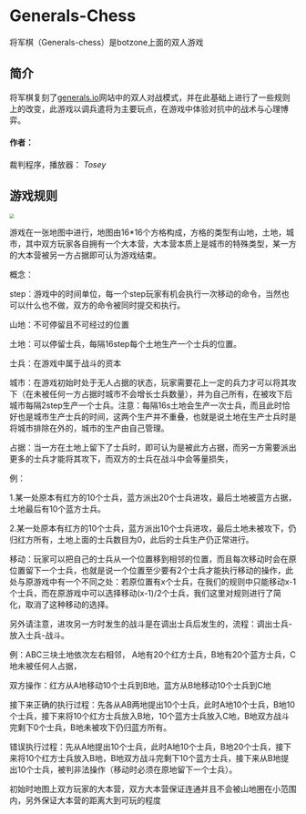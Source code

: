 # Generals-Chess 

将军棋（Generals-chess）是botzone上面的双人游戏

## 简介

将军棋复刻了[generals.io](https://generals.io)网站中的双人对战模式，并在此基础上进行了一些规则上的改变，此游戏以调兵遣将为主要玩点，在游戏中体验对抗中的战术与心理博弈。



#### 作者：

裁判程序，播放器： *Tosey*



## 游戏规则

<img src="https://dev.generals.io/replay.gif" style="zoom:50%;" />

游戏在一张地图中进行，地图由16*16个方格构成，方格的类型有山地，土地，城市，其中双方玩家各自拥有一个大本营，大本营本质上是城市的特殊类型，某一方的大本营被另一方占据即可认为游戏结束。

概念：

step：游戏中的时间单位，每一个step玩家有机会执行一次移动的命令，当然也可以什么也不做，双方的命令被同时提交和执行。

山地：不可停留且不可经过的位置

土地：可以停留士兵，每隔16step每个土地生产一个士兵的位置。

士兵：在游戏中属于战斗的资本

城市：在游戏初始时处于无人占据的状态，玩家需要花上一定的兵力才可以将其攻下（在未被任何一方占据时城市不会增长士兵数量），并为自己所有，在被攻下后城市每隔2step生产一个士兵。注意：每隔16s土地会生产一次士兵，而且此时恰好也是城市生产士兵的时间，这两个生产并不重叠，也就是说土地在生产士兵时是将城市排除在外的，城市的生产由自己管理。

占据：当一方在土地上留下了士兵时，即可认为是被此方占据，而另一方需要派出更多的士兵才能将其攻下，而双方的士兵在战斗中会等量损失，

例：

1.某一处原本有红方的10个士兵，蓝方派出20个士兵进攻，最后土地被蓝方占据，土地最后有10个蓝方士兵。

2.某一处原本有红方的10个士兵，蓝方派出10个士兵进攻，最后土地未被攻下，仍归红方所有，土地上面的士兵数目为0，此后的士兵生产仍正常进行。

移动：玩家可以把自己的士兵从一个位置移到相邻的位置，而且每次移动时会在原位置留下一个士兵，也就是说一个位置至少要有2个士兵才能执行移动的操作，此处与原游戏中有一个不同之处：若原位置有x个士兵，在我们的规则中只能移动x-1个士兵，而在原游戏中可以选择移动(x-1)/2个士兵，我们这里对规则进行了简化，取消了这种移动的选择。

另外请注意，进攻另一方时发生的战斗是在调出士兵后发生的，流程：调出士兵-放入士兵-战斗。

例：ABC三块土地依次左右相邻， A地有20个红方士兵，B地有20个蓝方士兵，C地未被任何人占据，

双方操作：红方从A地移动10个士兵到B地，蓝方从B地移动10个士兵到C地

接下来正确的执行过程：先各从AB两地提出10个士兵，此时A地10个士兵，B地10个士兵，接下来将10个红方士兵放入B地，10个蓝方士兵放入C地，B地双方战斗完剩下0个士兵，B地未被攻下仍归蓝方所有。

错误执行过程：先从A地提出10个士兵，此时A地10个士兵，B地20个士兵，接下来将10个红方士兵放入B地，B地双方战斗完剩下10个蓝方士兵，接下来从B地提出10个士兵，被判非法操作（移动时必须在原地留下一个士兵）。



初始时地图上双方玩家的大本营，双方大本营保证连通并且不会被山地圈在小范围内，另外保证大本营的距离大到可玩的程度





